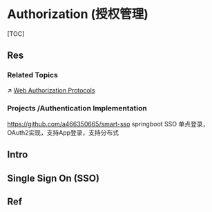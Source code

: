 # Authorization (授权管理)

[TOC]



## Res
### Related Topics
↗ [Web Authorization Protocols](../../../../Application%20Security/💉%20Web%20Security/📌%20Web%20Security%20Basics/Web%20Access%20Control/Web%20Authorization%20Protocols/Web%20Authorization%20Protocols.md)

### Projects /Authentication Implementation
https://github.com/a466350665/smart-sso
springboot SSO 单点登录，OAuth2实现，支持App登录，支持分布式



## Intro



## Single Sign On (SSO)




## Ref

